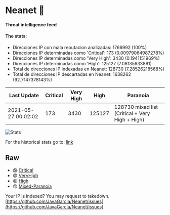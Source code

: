 # Neanet :hocho:
#### Threat intelligence feed
#### The stats:

- Direcciones IP con mala reputacion analizadas: 1766992 (100%)
- Direcciones IP determinadas como 'Critical':  173 (0.00979064987278%)
- Direcciones IP determinadas como 'Very High':  3430 (0.1941151969%)
- Direcciones IP determinadas como 'High':  125127 (7.08135633891)
- Total de direcciones IP indexadas en Neanet:  128730 (7.28526218568%)
- Total de direcciones IP descartadas en Neanet:  1638262 (92.7147378143%)

| Last Update | Critical | Very High | High | Paranoia |
| --- | --- | --- | --- | --- |
| 2021-05-27 00:02:02 | 173 | 3430 | 125127 | 128730 mixed list (Critical + Very High + High)|

![Stats](https://docs.google.com/spreadsheets/d/e/2PACX-1vSnaNMIXVabIpDJjufMlzH7poXnshF3mgd8Is1g9ytUEzVsP5my4Trn8f-xkoLLQ38xpL3HtmUexLo6/pubchart?oid=501124687&format=image)

For the historical stats go to: [link](/stats.csv)
## Raw
- :scream: [Critical](https://raw.githubusercontent.com/JavaGarcia/Neanet/master/blacklists/neanet_critical.txt)
- :fearful: [VeryHigh](https://raw.githubusercontent.com/JavaGarcia/Neanet/master/blacklists/neanet_veryHigh.txtt)
- :frowning: [High](https://raw.githubusercontent.com/JavaGarcia/Neanet/master/blacklists/neanet_high.txt)
- :dizzy_face: [Mixed-Paranoia](https://raw.githubusercontent.com/JavaGarcia/Neanet/master/blacklists/neanet_all.txt)


Your IP is indexed? You may request to takedown. [https://github.com/JavaGarcia/Neanet/issues](https://github.com/JavaGarcia/Neanet/issues)








































































































































































































































































































































































































































































































































































































































































































































































































































































































































































































































































































































































































































































































































































































































































































































































































































































































































































































































































































































































































































































































































































































































































































































































































































































































































































































































































































































































































































































































































































































































































































































































































































































































































































































































































































































































































































































































































































































































































































































































































































































































































































































































































































































































































































































































































































































































































































































































































































































































































































































































































































































































































































































































































































































































































































































































































































































































































































































































































































































































































































































































































































































































































































































































































































































































































































































































































































































































































































